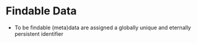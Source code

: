 # Findable Data

* To be findable (meta)data are assigned a globally unique and eternally persistent identifier
 
